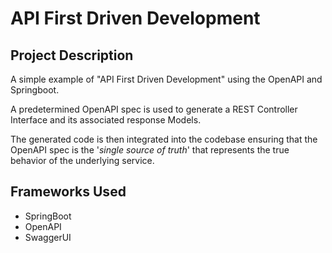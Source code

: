 
# API First Driven Development
## Project Description
A simple example of "API First Driven Development" using the OpenAPI and Springboot. 

A predetermined OpenAPI spec is used to generate a REST Controller Interface and its associated response Models.

The generated code is then integrated into the codebase ensuring that the OpenAPI spec is the '<i>single source of truth</i>' that represents the true behavior of the underlying service.

## Frameworks Used
- SpringBoot
- OpenAPI
- SwaggerUI